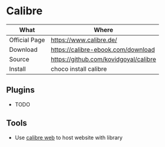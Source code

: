 # Calibre

| What     | Where                                       |
| -------- | ------------------------------------------- |
| Official Page   | <https://www.calibre.de/>          |
| Download | <https://calibre-ebook.com/download> |
| Source   | <https://github.com/kovidgoyal/calibre>                 |
| Install  | choco install calibre                        |

## Plugins

- TODO

## Tools

- Use [calibre web](https://github.com/janeczku/calibre-web) to host website with library
